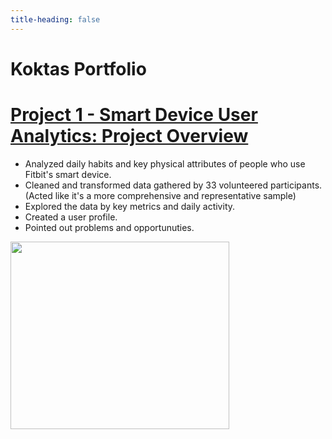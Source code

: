 ```yaml
---
title-heading: false
---
```


# Koktas Portfolio

# [Project 1 - Smart Device User Analytics: Project Overview](https://github.com/kktsch/kktsch.github.io/tree/main/Project%201%20-%20Smart%20Device%20User%20Analytics)
* Analyzed daily habits and key physical attributes of people who use Fitbit's smart device.
* Cleaned and transformed data gathered by 33 volunteered participants. (Acted like it's a more comprehensive and representative sample)
* Explored the data by key metrics and daily activity.
* Created a user profile.
* Pointed out problems and opportunuties.

<img align="left" width="350" height="300" src="https://github.com/kktsch/kktsch.github.io/blob/main/images/Project1_correlation.png">
